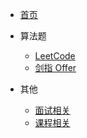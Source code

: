 <!-- _navbar.md -->
- [首页](/)

- 算法题
  - [LeetCode](leetcode/)
  - [剑指 Offer](lcof/lcof.md)

- 其他
  - [面试相关](interview/)
  - [课程相关](course/)